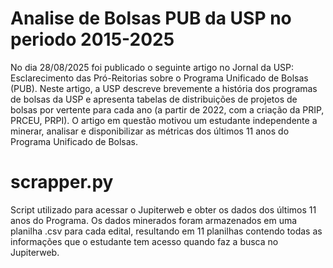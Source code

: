 # Analise de Bolsas PUB da USP no periodo 2015-2025

No dia 28/08/2025 foi publicado o seguinte artigo no Jornal da USP: Esclarecimento das Pró-Reitorias sobre o Programa Unificado de Bolsas (PUB). Neste artigo, a USP descreve brevemente a história dos programas de bolsas da USP e apresenta tabelas de distribuições de projetos de bolsas por vertente para cada ano (a partir de 2022, com a criação da PRIP, PRCEU, PRPI). O artigo em questão motivou um estudante independente a minerar, analisar e disponibilizar as métricas dos últimos 11 anos do Programa Unificado de Bolsas.

# scrapper.py
Script utilizado para acessar o Jupiterweb e obter os dados dos últimos 11 anos do Programa.
Os dados minerados foram armazenados em uma planilha .csv para cada edital, resultando em 11 planilhas contendo todas as informações que o estudante tem acesso quando faz a busca no Jupiterweb.




